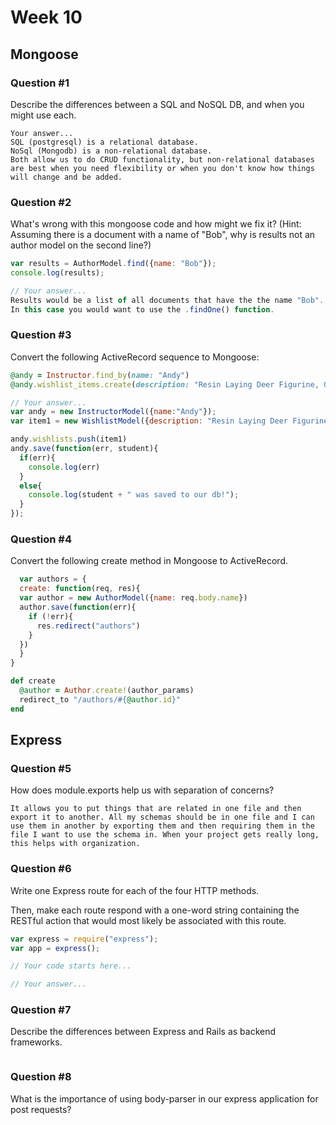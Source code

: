 # Week 10

## Mongoose

### Question #1

Describe the differences between a SQL and NoSQL DB, and when you might use each.

```text
Your answer...
SQL (postgresql) is a relational database.
NoSql (Mongodb) is a non-relational database.
Both allow us to do CRUD functionality, but non-relational databases are best when you need flexibility or when you don't know how things will change and be added.

```

### Question #2

What's wrong with this mongoose code and how might we fix it?
(Hint: Assuming there is a document with a name of "Bob", why is results not an author model on the second line?)

```js
var results = AuthorModel.find({name: "Bob"});
console.log(results);
```

```js
// Your answer...
Results would be a list of all documents that have the the name "Bob". AuthorModel is usually used when making a new model and creating a seed file.
In this case you would want to use the .findOne() function.
```

### Question #3

Convert the following ActiveRecord sequence to Mongoose:

```rb
@andy = Instructor.find_by(name: "Andy")
@andy.wishlist_items.create(description: "Resin Laying Deer Figurine, Gold")
```

```js
// Your answer...
var andy = new InstructorModel({name:"Andy"});
var item1 = new WishlistModel({description: "Resin Laying Deer Figurine, Gold"})

andy.wishlists.push(item1)
andy.save(function(err, student){
  if(err){
    console.log(err)
  }
  else{
    console.log(student + " was saved to our db!");
  }
});

```

### Question #4

Convert the following create method in Mongoose to ActiveRecord.

```js
  var authors = {
  create: function(req, res){
  var author = new AuthorModel({name: req.body.name})
  author.save(function(err){
    if (!err){
      res.redirect("authors")
    }
  })
  }  
}
```

```rb
def create
  @author = Author.create!(author_params)
  redirect_to "/authors/#{@author.id}"
end
```
## Express

### Question #5

How does module.exports help us with separation of concerns?

```text
It allows you to put things that are related in one file and then export it to another. All my schemas should be in one file and I can use them in another by exporting them and then requiring them in the file I want to use the schema in. When your project gets really long, this helps with organization.
```

### Question #6

Write one Express route for each of the four HTTP methods.

Then, make each route respond with a one-word string containing the RESTful action that would most likely be associated with this route.

```js
var express = require("express");
var app = express();

// Your code starts here...

```

```js
// Your answer...
```
### Question #7

Describe the differences between Express and Rails as backend frameworks.

```text

```

### Question #8

What is the importance of using body-parser in our express application for post requests?

```js

```
